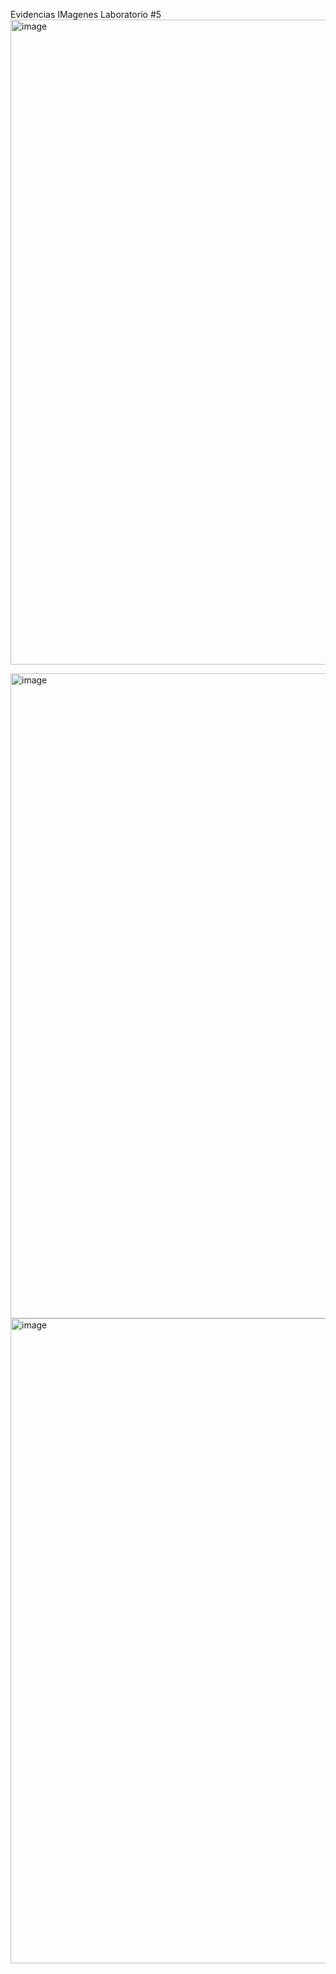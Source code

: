 
Evidencias IMagenes Laboratorio #5
<img width="1918" height="1032" alt="image" src="https://github.com/user-attachments/assets/e248da4f-e7da-4fef-a4ec-5ad2f942a0ea" />

<img width="1918" height="1032" alt="image" src="https://github.com/user-attachments/assets/79f7f816-f420-42d0-8e64-0bb6dafffc67" />

<img width="1918" height="1032" alt="image" src="https://github.com/user-attachments/assets/05e15dcd-b0d4-423e-9a44-3a7567d9c195" />




